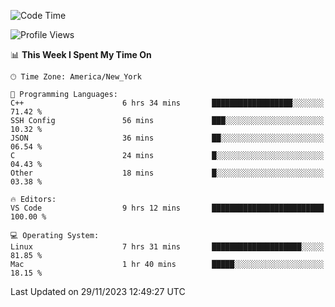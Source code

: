 <!--START_SECTION:waka-->
![Code Time](http://img.shields.io/badge/Code%20Time-628%20hrs%202%20mins-blue)

![Profile Views](http://img.shields.io/badge/Profile%20Views-0-blue)

📊 **This Week I Spent My Time On** 

```text
🕑︎ Time Zone: America/New_York

💬 Programming Languages: 
C++                      6 hrs 34 mins       ██████████████████░░░░░░░   71.42 % 
SSH Config               56 mins             ███░░░░░░░░░░░░░░░░░░░░░░   10.32 % 
JSON                     36 mins             ██░░░░░░░░░░░░░░░░░░░░░░░   06.54 % 
C                        24 mins             █░░░░░░░░░░░░░░░░░░░░░░░░   04.43 % 
Other                    18 mins             █░░░░░░░░░░░░░░░░░░░░░░░░   03.38 % 

🔥 Editors: 
VS Code                  9 hrs 12 mins       █████████████████████████   100.00 % 

💻 Operating System: 
Linux                    7 hrs 31 mins       ████████████████████░░░░░   81.85 % 
Mac                      1 hr 40 mins        █████░░░░░░░░░░░░░░░░░░░░   18.15 % 
```


 Last Updated on 29/11/2023 12:49:27 UTC
<!--END_SECTION:waka-->
